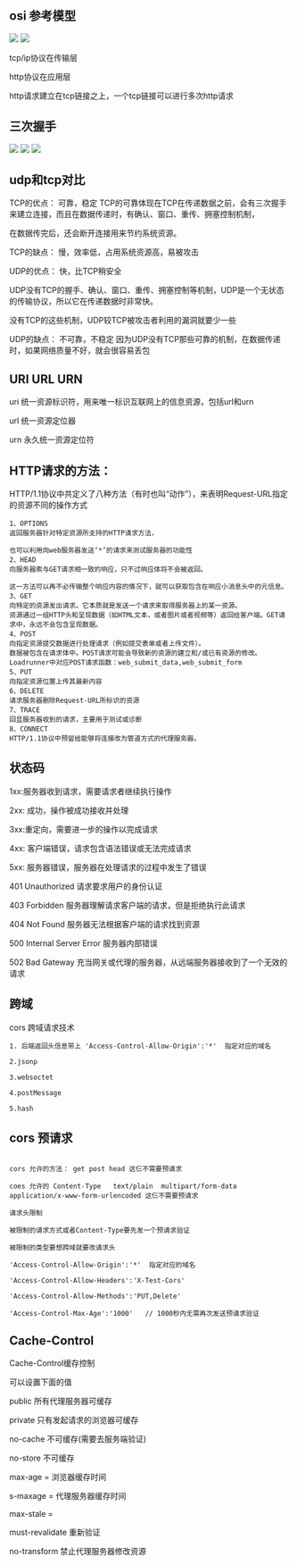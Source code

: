 ## osi 参考模型

<img src='https://images2015.cnblogs.com/blog/705728/201604/705728-20160424234824085-667046040.png' />

<img src='https://images2015.cnblogs.com/blog/705728/201604/705728-20160424234825491-384470376.png' />

tcp/ip协议在传输层

http协议在应用层

http请求建立在tcp链接之上，一个tcp链接可以进行多次http请求

## 三次握手


<img src='https://pic2.zhimg.com/v2-c368d5cd8b80e9121621231d4bc19335_b.jpg' />

<img src='https://pic1.zhimg.com/v2-ea262ece5e3a5da46ea72bcf272ce6ec_r.jpg' />

<img src='https://pic2.zhimg.com/v2-2271eb84ef4f8da6b948668f2448c405_r.jpg' />

## udp和tcp对比

TCP的优点： 可靠，稳定 TCP的可靠体现在TCP在传递数据之前，会有三次握手来建立连接，而且在数据传递时，有确认、窗口、重传、拥塞控制机制，

在数据传完后，还会断开连接用来节约系统资源。 

TCP的缺点： 慢，效率低，占用系统资源高，易被攻击 

UDP的优点： 快，比TCP稍安全 

UDP没有TCP的握手、确认、窗口、重传、拥塞控制等机制，UDP是一个无状态的传输协议，所以它在传递数据时非常快。

没有TCP的这些机制，UDP较TCP被攻击者利用的漏洞就要少一些

UDP的缺点： 不可靠，不稳定 因为UDP没有TCP那些可靠的机制，在数据传递时，如果网络质量不好，就会很容易丢包

## URI URL URN

uri 统一资源标识符，用来唯一标识互联网上的信息资源，包括url和urn

url 统一资源定位器

urn 永久统一资源定位符

## HTTP请求的方法：

HTTP/1.1协议中共定义了八种方法（有时也叫“动作”），来表明Request-URL指定的资源不同的操作方式

```
1、OPTIONS
返回服务器针对特定资源所支持的HTTP请求方法，

也可以利用向web服务器发送‘*’的请求来测试服务器的功能性
2、HEAD
向服务器索与GET请求相一致的响应，只不过响应体将不会被返回。

这一方法可以再不必传输整个响应内容的情况下，就可以获取包含在响应小消息头中的元信息。
3、GET
向特定的资源发出请求。它本质就是发送一个请求来取得服务器上的某一资源。
资源通过一组HTTP头和呈现数据（如HTML文本，或者图片或者视频等）返回给客户端。GET请求中，永远不会包含呈现数据。
4、POST
向指定资源提交数据进行处理请求（例如提交表单或者上传文件）。
数据被包含在请求体中。POST请求可能会导致新的资源的建立和/或已有资源的修改。
Loadrunner中对应POST请求函数：web_submit_data,web_submit_form
5、PUT
向指定资源位置上传其最新内容
6、DELETE
请求服务器删除Request-URL所标识的资源
7、TRACE
回显服务器收到的请求，主要用于测试或诊断
8、CONNECT
HTTP/1.1协议中预留给能够将连接改为管道方式的代理服务器。
```
## 状态码

1xx:服务器收到请求，需要请求者继续执行操作

2xx:	成功，操作被成功接收并处理

3xx:重定向，需要进一步的操作以完成请求

4xx:	客户端错误，请求包含语法错误或无法完成请求

5xx:	服务器错误，服务器在处理请求的过程中发生了错误


401	Unauthorized	请求要求用户的身份认证

403	Forbidden	服务器理解请求客户端的请求，但是拒绝执行此请求

404	Not Found	服务器无法根据客户端的请求找到资源

500	Internal Server Error	服务器内部错误

502	Bad Gateway	充当网关或代理的服务器，从远端服务器接收到了一个无效的请求

## 跨域

cors 跨域请求技术

```
1. 后端返回头信息带上 'Access-Control-Allow-Origin':'*'  指定对应的域名

2.jsonp

3.websoctet

4.postMessage

5.hash

```
## cors 预请求

```

cors 允许的方法： get post head 这仨不需要预请求

coes 允许的 Content-Type   text/plain  multipart/form-data  application/x-www-form-urlencoded 这仨不需要预请求

请求头限制

被限制的请求方式或者Content-Type要先发一个预请求验证

被限制的类型要想跨域就要改请求头

'Access-Control-Allow-Origin':'*'  指定对应的域名

'Access-Control-Allow-Headers':'X-Test-Cors'

'Access-Control-Allow-Methods':'PUT,Delete'

'Access-Control-Max-Age':'1000'   // 1000秒内无需再次发送预请求验证
```

## Cache-Control

Cache-Control缓存控制

可以设置下面的值

public 所有代理服务器可缓存

private 只有发起请求的浏览器可缓存

no-cache 不可缓存(需要去服务端验证)

no-store 不可缓存

max-age = <seconds>  浏览器缓存时间
  
s-maxage = <seconds> 代理服务器缓存时间
  
max-stale = <seconds> 

must-revalidate  重新验证

no-transform  禁止代理服务器修改资源

















